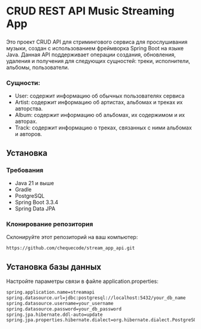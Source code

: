 # CRUD REST API Music Streaming App

###

Это проект CRUD API для стримингового сервиса для прослушивания музыки, создан с использованием фреймворка Spring Boot на языке Java. Данная API поддерживает операции создания, обновления, удаления и получения для следующих сущностей: треки, исполнители, альбомы, пользователи. 

### Сущности:

- User: содержит информацию об обычных пользователях сервиса
- Artist: содержит информацию об артистах, альбомах и треках их авторства.
- Album: содержит информацию об альбомах, их содержимом и их авторах.
- Track: содержит информацию о треках, связанных с ними альбомах и авторов.

## Установка

### Требования

- Java 21 и выше
- Gradle
- PostgreSQL
- Spring Boot 3.3.4
- Spring Data JPA


### Клонирование репозитория

Склонируйте этот репозиторий на ваш компьютер:

```bash
https://github.com/chequecode/stream_app_api.git
```

## Установка базы данных

Настройте параметры связи в файле application.properties:

```bash
spring.application.name=streamapi
spring.datasource.url=jdbc:postgresql://localhost:5432/your_db_name
spring.datasource.username=your_username
spring.datasource.password=your_db_password
spring.jpa.hibernate.ddl-auto=update
spring.jpa.properties.hibernate.dialect=org.hibernate.dialect.PostgreSQLDialect
```
